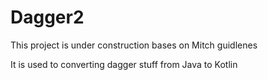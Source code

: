 # Dagger2
This project is under construction bases on Mitch guidlenes 

It is used to converting dagger stuff from Java to Kotlin 
